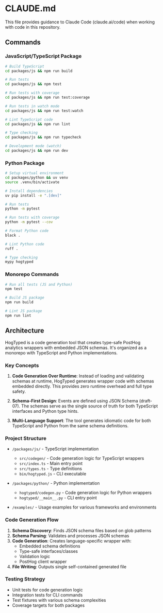 # CLAUDE.md

This file provides guidance to Claude Code (claude.ai/code) when working with code in this repository.

## Commands

### JavaScript/TypeScript Package
```bash
# Build TypeScript
cd packages/js && npm run build

# Run tests
cd packages/js && npm test

# Run tests with coverage
cd packages/js && npm run test:coverage

# Run tests in watch mode
cd packages/js && npm run test:watch

# Lint TypeScript code
cd packages/js && npm run lint

# Type checking
cd packages/js && npm run typecheck

# Development mode (watch)
cd packages/js && npm run dev
```

### Python Package
```bash
# Setup virtual environment
cd packages/python && uv venv
source .venv/bin/activate

# Install dependencies
uv pip install -e ".[dev]"

# Run tests
python -m pytest

# Run tests with coverage
python -m pytest --cov

# Format Python code
black .

# Lint Python code
ruff .

# Type checking
mypy hogtyped
```

### Monorepo Commands
```bash
# Run all tests (JS and Python)
npm test

# Build JS package
npm run build

# Lint JS package
npm run lint
```

## Architecture

HogTyped is a code generation tool that creates type-safe PostHog analytics wrappers with embedded JSON schemas. It's organized as a monorepo with TypeScript and Python implementations.

### Key Concepts

1. **Code Generation Over Runtime**: Instead of loading and validating schemas at runtime, HogTyped generates wrapper code with schemas embedded directly. This provides zero runtime overhead and full type safety.

2. **Schema-First Design**: Events are defined using JSON Schema (draft-07). The schemas serve as the single source of truth for both TypeScript interfaces and Python type hints.

3. **Multi-Language Support**: The tool generates idiomatic code for both TypeScript and Python from the same schema definitions.

### Project Structure

- `/packages/js/` - TypeScript implementation
  - `src/codegen/` - Code generation logic for TypeScript wrappers
  - `src/index.ts` - Main entry point
  - `src/types.ts` - Type definitions
  - `bin/hogtyped.js` - CLI executable

- `/packages/python/` - Python implementation
  - `hogtyped/codegen.py` - Code generation logic for Python wrappers
  - `hogtyped/__main__.py` - CLI entry point

- `/examples/` - Usage examples for various frameworks and environments

### Code Generation Flow

1. **Schema Discovery**: Finds JSON schema files based on glob patterns
2. **Schema Parsing**: Validates and processes JSON schemas
3. **Code Generation**: Creates language-specific wrapper with:
   - Embedded schema definitions
   - Type-safe interfaces/classes
   - Validation logic
   - PostHog client wrapper
4. **File Writing**: Outputs single self-contained generated file

### Testing Strategy

- Unit tests for code generation logic
- Integration tests for CLI commands
- Test fixtures with various schema complexities
- Coverage targets for both packages